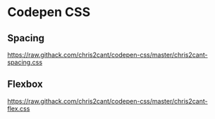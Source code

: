 # Codepen CSS

## Spacing

https://raw.githack.com/chris2cant/codepen-css/master/chris2cant-spacing.css


## Flexbox

https://raw.githack.com/chris2cant/codepen-css/master/chris2cant-flex.css
